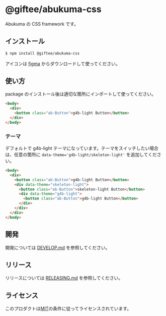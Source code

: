 # @giftee/abukuma-css

Abukuma の CSS framework です。

## インストール

```bash
$ npm install @giftee/abukuma-css
```

アイコンは [figma](https://www.figma.com/file/LegilW7nsLAzyYDgokO8PX) からダウンロードして使ってください。

## 使い方

package のインストール後は適切な箇所にインポートして使ってください。

```html
<body>
  <div>
    <button class="ab-Button">g4b-light Button</button>
  </div>
</body>
```

### テーマ

デフォルトで g4b-light テーマになっています。テーマをスイッチしたい場合は、任意の箇所に `data-theme='g4b-light/skeleton-light'` を追加してください。

```html
<body>
  <div>
    <button class="ab-Button">g4b-light Button</button>
    <div data-theme="skeleton-light">
      <button class="ab-Button">skeleton-light Button</button>
      <div data-theme="g4b-light">
        <button class="ab-Button">g4b-light Button</button>
      </div>
    </div>
  </div>
</body>
```

## 開発

開発については [DEVELOP.md](DEVELOP.md) を参照してください。

## リリース

リリースについては [RELEASING.md](../../RELEASING.md) を参照してください。

## ライセンス

このプロダクトは[MIT](../../LICENSE)の条件に従ってライセンスされています。
